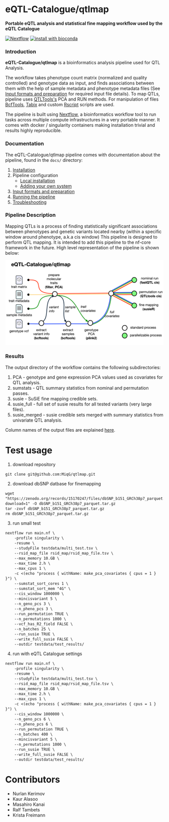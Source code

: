 # eQTL-Catalogue/qtlmap
**Portable eQTL analysis and statistical fine mapping workflow used by the eQTL Catalogue**

[![Nextflow](https://img.shields.io/badge/nextflow-%E2%89%A50.32.0-brightgreen.svg)](https://www.nextflow.io/)
[![install with bioconda](https://img.shields.io/badge/install%20with-bioconda-brightgreen.svg)](http://bioconda.github.io/)

### Introduction

**eQTL-Catalogue/qtlmap** is a bioinformatics analysis pipeline used for QTL Analysis.

The workflow takes phenotype count matrix (normalized and quality controlled) and genotype data as input, and finds associations between them with the help of sample metadata and phenotype metadata files (See [Input formats and preparation](docs/inputs_expl.md) for required input file details). To map QTLs, pipeline uses [QTLTools's](https://qtltools.github.io/qtltools/) PCA and RUN methods. For manipulation of files [BcfTools](https://samtools.github.io/bcftools/bcftools.html), [Tabix](http://www.htslib.org/doc/tabix.html) and custom [Rscript](https://www.rdocumentation.org/packages/utils/versions/3.5.3/topics/Rscript) scripts are used.

The pipeline is built using [Nextflow](https://www.nextflow.io), a bioinformatics workflow tool to run tasks across multiple compute infrastructures in a very portable manner. It comes with docker / singularity containers making installation trivial and results highly reproducible.


### Documentation
The eQTL-Catalogue/qtlmap pipeline comes with documentation about the pipeline, found in the `docs/` directory:

1. [Installation](docs/installation.md)
2. Pipeline configuration
    * [Local installation](docs/configuration/local.md)
    * [Adding your own system](docs/configuration/adding_your_own.md)
3. [Input formats and preparation](docs/inputs_expl.md)
4. [Running the pipeline](docs/usage.md)
5. [Troubleshooting](docs/troubleshooting.md)

<!-- TODO nf-core: Add a brief overview of what the pipeline does and how it works -->

### Pipeline Description
Mapping QTLs is a process of finding statistically significant associations between phenotypes and genetic variants located nearby (within a specific window around phenotype, a.k.a cis window)
This pipeline is designed to perform QTL mapping. It is intended to add this pipeline to the nf-core framework in the future.
High level representation of the pipeline is shown below:

![High_level_schema](docs/images/metromap.png)

### Results
The output directory of the workflow contains the following subdirectories:

1. PCA - genotype and gene expression PCA values used as covariates for QTL analysis.
2. sumstats - QTL summary statistics from nominal and permutation passes.
3. susie - SuSiE fine mapping credible sets.
4. susie_full - full set of susie results for all tested variants (very large files).
5. susie_merged - susie credible sets merged with summary statistics from univariate QTL analysis.

Column names of the output files are explained [here](https://github.com/eQTL-Catalogue/eQTL-Catalogue-resources/blob/master/tabix/Columns.md).

# Test usage

1. download repository
```shell
git clone git@github.com:MiqG/qtlmap.git
```

2. download dbSNP datbase for finemapping
```shell
wget "https://zenodo.org/records/15170247/files/dbSNP_b151_GRCh38p7_parquet.tar.gz?download=1" -O dbSNP_b151_GRCh38p7_parquet.tar.gz
tar -zxvf dbSNP_b151_GRCh38p7_parquet.tar.gz
rm dbSNP_b151_GRCh38p7_parquet.tar.gz
```

3. run small test
```shell
nextflow run main.nf \
    -profile singularity \
    -resume \
    --studyFile testdata/multi_test.tsv \
    --rsid_map_file rsid_map/rsid_map_file.tsv \
    --max_memory 10.GB \
    --max_time 2.h \
    --max_cpus 1 \
    -c <(echo "process { withName: make_pca_covariates { cpus = 1 } }") \
    --sumstat_sort_cores 1 \
    --sumstat_sort_mem "4G" \
    --cis_window 1000000 \
    --mincisvariant 5 \
    --n_geno_pcs 3 \
    --n_pheno_pcs 3 \
    --run_permutation TRUE \
    --n_permutations 1000 \
    --vcf_has_R2_field FALSE \
    --n_batches 25 \
    --run_susie TRUE \
    --write_full_susie FALSE \
    --outdir testdata/test_results/
```

4. run with eQTL Catalogue settings
```shell
nextflow run main.nf \
    -profile singularity \
    -resume \
    --studyFile testdata/multi_test.tsv \
    --rsid_map_file rsid_map/rsid_map_file.tsv \
    --max_memory 10.GB \
    --max_time 2.h \
    --max_cpus 1 \
    -c <(echo "process { withName: make_pca_covariates { cpus = 1 } }") \
    --cis_window 1000000 \
    --n_geno_pcs 6 \
    --n_pheno_pcs 6 \
    --run_permutation TRUE \
    --n_batches 400 \
    --mincisvariant 5 \
    --n_permutations 1000 \
    --run_susie TRUE \
    --write_full_susie FALSE \
    --outdir testdata/test_results/
```

# Contributors
* Nurlan Kerimov
* Kaur Alasoo
* Masahiro Kanai
* Ralf Tambets
* Krista Freimann
